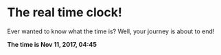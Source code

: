 # The real time clock!

Ever wanted to know what the time is? Well, your journey is about to end!

**The time is Nov 11, 2017, 04:45**